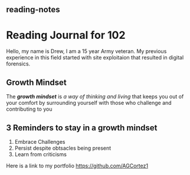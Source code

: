 ## reading-notes
# Reading Journal for 102

Hello, my name is Drew, I am a 15 year Army veteran. My previous experience in this field started with site exploitaion that resulted in digital forensics. 

##  Growth Mindset 

The <em><strong>growth mindset</strong></em> is <em> a way of thinking and living</em> that keeps you out of your comfort by surrounding yourself with those who challenge and contributing to you



## 3 Reminders to stay in a growth mindset

<ol>
  <li>Embrace Challenges<li>
  Persist despite obtsacles being present<li>
  Learn from criticisms
  </ol>





Here is a link to my portfolio https://github.com/AGCortez1

